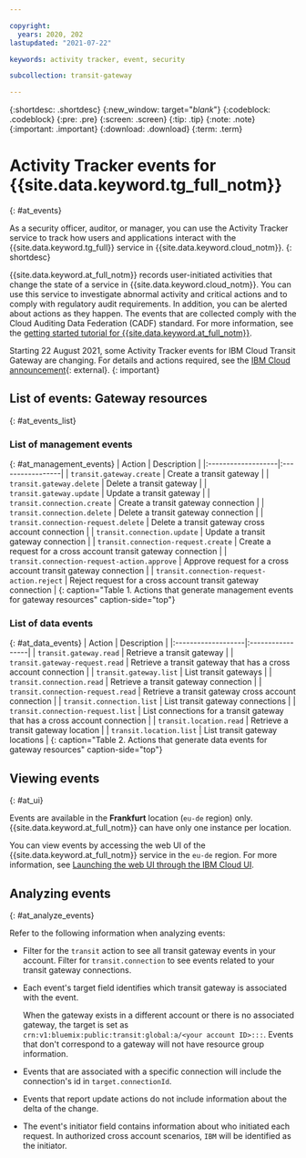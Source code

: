 ```yaml
---

copyright:
  years: 2020, 202
lastupdated: "2021-07-22"

keywords: activity tracker, event, security

subcollection: transit-gateway

---
```


{:shortdesc: .shortdesc}
{:new_window: target="_blank_"}
{:codeblock: .codeblock}
{:pre: .pre}
{:screen: .screen}
{:tip: .tip}
{:note: .note}
{:important: .important}
{:download: .download}
{:term: .term}

# Activity Tracker events for {{site.data.keyword.tg_full_notm}}
{: #at_events}

As a security officer, auditor, or manager, you can use the Activity Tracker service to track how users and applications interact with the {{site.data.keyword.tg_full}} service in {{site.data.keyword.cloud_notm}}.
{: shortdesc}

{{site.data.keyword.at_full_notm}} records user-initiated activities that change the state of a service in {{site.data.keyword.cloud_notm}}. You can use this service to investigate abnormal activity and critical actions and to comply with regulatory audit requirements. In addition, you can be alerted about actions as they happen. The events that are collected comply with the Cloud Auditing Data Federation (CADF) standard. For more information, see the [getting started tutorial for {{site.data.keyword.at_full_notm}}](/docs/Activity-Tracker-with-LogDNA?topic=Activity-Tracker-with-LogDNA-getting-started#getting-started).

Starting 22 August 2021, some Activity Tracker events for IBM Cloud Transit Gateway are changing. For details and actions required, see the [IBM Cloud announcement](https://www.ibm.com/cloud/blog/announcements/the-ibm-cloud-transit-gateway-service-is-changing-ibm-cloud-activity-tracker-events){: external}.
{: important}

## List of events: Gateway resources
{: #at_events_list}

### List of management events
{: #at_management_events}
| Action             | Description      |
|:-------------------|:-----------------|
| `transit.gateway.create` | Create a transit gateway     |
| `transit.gateway.delete` | Delete a transit gateway     |
| `transit.gateway.update` | Update a transit gateway     |
| `transit.connection.create` | Create a transit gateway connection   |
| `transit.connection.delete` | Delete a transit gateway connection   |
| `transit.connection-request.delete` | Delete a transit gateway cross account connection   |
| `transit.connection.update` | Update a transit gateway connection   |
| `transit.connection-request.create` | Create a request for a cross account transit gateway connection   |
| `transit.connection-request-action.approve` | Approve request for a cross account transit gateway connection   |
| `transit.connection-request-action.reject` | Reject request for a cross account transit gateway connection   |
{: caption="Table 1. Actions that generate management events for gateway resources" caption-side="top"}

### List of data events
{: #at_data_events}
| Action             | Description      |
|:-------------------|:-----------------|
| `transit.gateway.read` | Retrieve a transit gateway     |
| `transit.gateway-request.read` | Retrieve a transit gateway that has a cross account connection     |
| `transit.gateway.list` | List transit gateways     |
| `transit.connection.read` | Retrieve a transit gateway connection   |
| `transit.connection-request.read` | Retrieve a transit gateway cross account connection   |
| `transit.connection.list` | List transit gateway connections   |
| `transit.connection-request.list` | List connections for a transit gateway that has a cross account connection   |
| `transit.location.read` | Retrieve a transit gateway location   |
| `transit.location.list` | List transit gateway locations   |
{: caption="Table 2. Actions that generate data events for gateway resources" caption-side="top"}

## Viewing events
{: #at_ui}

Events are available in the **Frankfurt** location (`eu-de` region) only. {{site.data.keyword.at_full_notm}} can have only one instance per location.

You can view events by accessing the web UI of the {{site.data.keyword.at_full_notm}} service in the `eu-de` region. For more information, see [Launching the web UI through the IBM Cloud UI](/docs/Activity-Tracker-with-LogDNA?topic=Activity-Tracker-with-LogDNA-launch#launch_cloud_ui).

## Analyzing events
{: #at_analyze_events}

Refer to the following information when analyzing events:

* Filter for the `transit` action to see all transit gateway events in your account. Filter for `transit.connection` to see events related to your transit gateway connections.

* Each event's target field identifies which transit gateway is associated with the event.

  When the gateway exists in a different account or there is no associated gateway, the target is set as `crn:v1:bluemix:public:transit:global:a/<your account ID>:::`. Events that don't correspond to a gateway will not have resource group information.

* Events that are associated with a specific connection will include the connection's id in `target.connectionId`.

* Events that report update actions do not include information about the delta of the change.

* The event's initiator field contains information about who initiated each request. In authorized cross account scenarios, `IBM` will be identified as the initiator.
